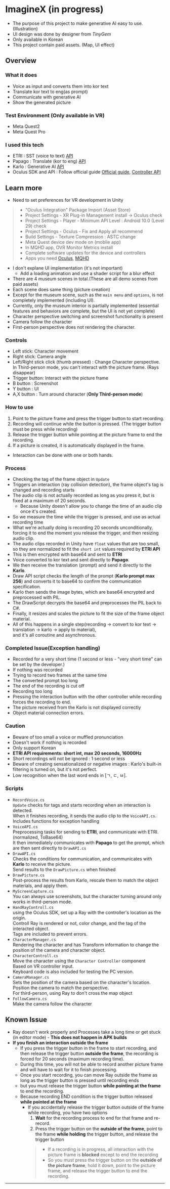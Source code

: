 # ImagineX (in progress)
+ The purpose of this project to make generative AI easy to use. (Illustration)
+ UI design was done by designer from _TinyGem_
+ Only available in Korean
+ This project contain paid assets. (Map, UI effect)
## Overview
### What it does
+ Voice as input and converts them into kor text 
+ Translate kor text to eng(as prompt)
+ Communicate with generative AI
+ Show the generated picture
### Test Environment (Only available in VR)
+ Meta Quest2
+ Meta Quest Pro 
### I used this tech
+ ETRI : SST (voice to text) [API](https://aiopen.etri.re.kr/guide/Recognition)
+ Papago : Translate (kor to eng) [API](https://developers.naver.com/docs/papago/README.md)
+ Karlo : Generative AI [API](https://developers.kakao.com/product/karlo)
+ Oculus SDK and API : Follow official guide [Official guide](https://developer.oculus.com/documentation/unity/unity-gs-overview/), [Controller API](https://developer.oculus.com/documentation/unity/unity-ovrinput/)
## Learn more
+ Need to set preferences for VR development in Unity
> + "Oculus Integration" Package Import (Asset Store)    
> + Project Settings - XR Plug-in Management install -> Oculus check      
> + Project Settings - Player - Minimum API Level : Android 10.0 (Level 29) check    
> + Project Settings - Oculus - Fix and Apply all recommend    
> + Build Settings - Texture Compression : ASTC change    
> + Meta Quest device dev mode on (moblie app)    
> + In MQHD app, OVR Monitor Metrics install    
> + Complete software updates for the device and controllers    
> + Apps you need [Oculus](https://www.meta.com/kr/ko/quest/setup/?utm_source=www.meta.com&utm_medium=oculusredirect), [MQHD](https://developer.oculus.com/downloads/package/oculus-developer-hub-win)
+ I don't explane UI implementation (it's not important)
  + Add a loading animation and use a shader script for a blur effect
+ There are 4 museum scenes in total.(These are all demo scenes from paid assets)
+ Each scene does same thing (picture creation)
+ Except for the museum scene, such as the `main menu` and `options`, is not completely implemented (including UI).
+ Currently, only the museum interior is partially implemented (essential features and behaviors are complete, but the UI is not yet complete)
+ Character perspective switching and screenshot functionality is present
+ Camera follow the character
+ First-person perspective does not rendering the character.
### Controls
+ Left stick: Character movement
+ Right stick: Camera angle
+ Left/Right stick click (thumb pressed) : Change Character perspective. In Third-person mode, you can't interact with the picture frame. (Rays disappear)
+ Trigger button: Interact with the picture frame
+ B button : Screenshot
+ Y button : UI
+ A,X button : Turn around character (**Only Third-person mode**)
### How to use
1. Point to the picture frame and press the trigger button to start recording.
2. Recording will continue while the button is pressed. (The trigger button must be press while recording)
3. Release the trigger button while pointing at the picture frame to end the recording.
4. If a picture is created, it is automatically displayed in the frame.
+ Interaction can be done with one or both hands.
### Process
+ Checking the tag of the frame object in `Update`
+ Triggers an interaction (ray collision detection), the frame object's tag is changed and recording starts
+ The audio clip is not actually recorded as long as you press it, but is fixed at a maximum of 20 seconds.
  + Because Unity doesn't allow you to change the time of an audio clip once it's created.
+ So we measure the time while the trigger is pressed, and use as actual recording time
+ What we're actually doing is recording 20 seconds unconditionally, forcing it to end the moment you release the trigger, and then resizing audio clip.
+ The audio clips recorded in Unity have `float` values that are too small, so they are normalized to fit the `short int` values required by **ETRI API**
+ This is then encrypted with base64 and sent to **ETRI**
+ Voice converted to kor text and sent directly to **Papago**.
+ We then receive the translation (prompt) and send it directly to the **Karlo**.
+ Draw API script checks the length of the prompt (**Karlo prompt max 256**) and converts it to base64 to confirm the communication specification.
+ Karlo then sends the image bytes, which are base64 encrypted and preprocessed with PIL.
+ The DrawScript decrypts the base64 and preprocesses the PIL back to C#.
+ Finally, it resizes and scales the picture to fit the size of the frame object material.
+ All of this happens in a single step(recording -> convert to kor text -> translation -> karlo -> apply to material),    
and it's all coroutine and asynchronous.
### Completed Issue(Exception handling)
+ Recorded for a very short time (1 second or less - "very short time" can be set by the developer.)
+ If nothing was recorded
+ Trying to record two frames at the same time
+ The converted prompt too long
+ The end of the recording is cut off
+ Recording too long
+ Pressing the interaction button with the other controller while recording forces the recording to end.
+ The picture received from the Karlo is not displayed correctly
+ Object material connection errors.
### Caution
+ Beware of too small a voice or muffled pronunciation
+ Doesn't work if nothing is recorded
+ Only support Korean
+ **ETRI API requirements: short int, max 20 seconds, 16000Hz**
+ Short recordings will not be ignored : 1 second or less 
+ Beware of creating sensationalized or negative images : Karlo's built-in filtering is turned on, but it's not perfect.
+ Low recognition when the last word ends in [ㄱ, ㄷ, ㅂ].
### Scripts
+ `RecordVoice.cs`    
`Update` checks for tags and starts recording when an interaction is detected.    
When it finishes recording, it sends the audio clip to the `VoiceAPI.cs`.    
Includes functions for exception handling 
+ `VoiceAPI.cs`    
Preprocessing tasks for sending to **ETRI**, and communicate with ETRI.(normalized, ToBase64)    
It then immediately communicates with **Papago** to get the prompt, which are then sent directly to `DrawAPI.cs`    
+ `DrawAPI.cs`    
Checks the conditions for communication, and communicates with **Karlo** to receive the picture.    
Send results to the `DrawPicture.cs` when finished
+ `DrawPicture.cs`     
Post-process the results from Karlo, rescale them to match the object materials, and apply them.
+ `MyScreenCapture.cs`    
You can always use screenshots, but the character turning around only works in third-person mode.    
+ `HandRayControll.cs`    
using the Oculus SDK, set up a Ray with the controller's location as the origin.    
Controll Ray is rendered or not, color change, and the tag of the interacted object.    
Tags are included to prevent errors.
+ `CharacterManager.cs`    
Rendering the character and has Transform information to change the position of the camera and character object.
+ `CharacterControll.cs`    
Move the character using the `Character Controller` component    
Based on VR controller input.    
Keyboard code is also included for testing the PC version.
+ `CameraManager.cs`    
Sets the position of the camera based on the character's location.    
Position the camera to match the perspective.    
For third-person, using Ray to don't cross the map object 
+ `FollowCamera.cs`    
Make the camera follow the character
## Known Issue
+ Ray doesn't work properly and Processes take a long time or get stuck (in editor mode) - **This does not happen in APK builds**
+ **If you finish an interaction outside the frame**
  + If you press the trigger button in the frame to start recording, and then release the trigger button **outside the frame**, the recording is forced for 20 seconds (maximum recording time).
  + During this time, you will not be able to record another picture frame and will have to wait for it to finish processing.
  + Once you start recording, you can move Ray outside the frame as long as the trigger button is pressed until recording ends
  + but you must release the trigger button **while pointing at the frame** to end the recording.
  + Because recording END condition is the trigger button released **while pointed at the frame**
    + If you accidentally release the trigger button outside of the frame while recording, you have two options
      1. **Wait** for the recording process to end for that frame and re-record.
      2. Press the trigger button on the **outside of the frame**, point to the frame **while holding** the trigger button, and release the trigger button    
      > + If a recording is in progress, all interaction with the picture frame is **blocked** except to end the recording    
      > + So you must press the trigger button on the **outside of the picture frame**, hold it down, point to the picture frame, and release the trigger button to end the recording.
---
